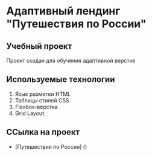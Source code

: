 # Адаптивный лендинг  "Путешествия по России"

## Учебный проект
Проект создан для обучения адаптивной верстке

## Используемые технологии
1. Язык разметки HTML
2. Таблицы стилей CSS
3. Flexbox-вёрстка
4. Grid Layout

## ССылка на проект
* [Путешествия по России] ()
